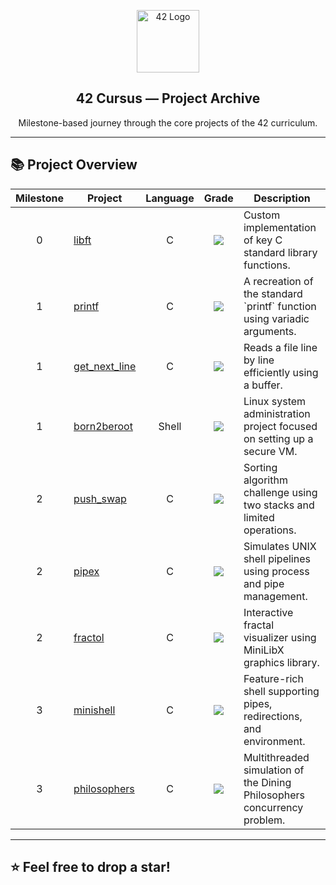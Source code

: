<p align="center">
  <img src="https://upload.wikimedia.org/wikipedia/commons/8/8d/42_Logo.svg" alt="42 Logo" width="100"/>
</p>

<h2 align="center">42 Cursus — Project Archive</h2>
<p align="center">Milestone-based journey through the core projects of the 42 curriculum.</p>

---

## 📚 Project Overview

<p align="center">

<table>
  <thead>
    <tr>
      <th>Milestone</th>
      <th>Project</th>
      <th>Language</th>
      <th>Grade</th>
      <th>Description</th>
    </tr>
  </thead>
  <tbody>
    <tr>
      <td align="center">0</td>
      <td><a href="https://github.com/halifecik/libft">libft</a></td>
      <td align="center">C</td>
      <td align="center"><img src="https://img.shields.io/badge/Grade-100%25-success" /></td>
      <td>Custom implementation of key C standard library functions.</td>
    </tr>
    <tr>
      <td align="center">1</td>
      <td><a href="https://github.com/halifecik/printf">printf</a></td>
      <td align="center">C</td>
      <td align="center"><img src="https://img.shields.io/badge/Grade-100%25-success" /></td>
      <td>A recreation of the standard `printf` function using variadic arguments.</td>
    </tr>
    <tr>
      <td align="center">1</td>
      <td><a href="https://github.com/halifecik/getNextLine">get_next_line</a></td>
      <td align="center">C</td>
      <td align="center"><img src="https://img.shields.io/badge/Grade-100%25-success" /></td>
      <td>Reads a file line by line efficiently using a buffer.</td>
    </tr>
    <tr>
      <td align="center">1</td>
      <td><a href="https://github.com/halifecik/born2beroot">born2beroot</a></td>
      <td align="center">Shell</td>
      <td align="center"><img src="https://img.shields.io/badge/Grade-100%25-success" /></td>
      <td>Linux system administration project focused on setting up a secure VM.</td>
    </tr>
    <tr>
      <td align="center">2</td>
      <td><a href="https://github.com/halifecik/pushSwap">push_swap</a></td>
      <td align="center">C</td>
      <td align="center"><img src="https://img.shields.io/badge/Grade-100%25-success" /></td>
      <td>Sorting algorithm challenge using two stacks and limited operations.</td>
    </tr>
    <tr>
      <td align="center">2</td>
      <td><a href="https://github.com/halifecik/pipex">pipex</a></td>
      <td align="center">C</td>
      <td align="center"><img src="https://img.shields.io/badge/Grade-100%25-success" /></td>
      <td>Simulates UNIX shell pipelines using process and pipe management.</td>
    </tr>
    <tr>
      <td align="center">2</td>
      <td><a href="https://github.com/halifecik/fractol">fractol</a></td>
      <td align="center">C</td>
      <td align="center"><img src="https://img.shields.io/badge/Grade-100%25-success" /></td>
      <td>Interactive fractal visualizer using MiniLibX graphics library.</td>
    </tr>
    <tr>
      <td align="center">3</td>
      <td><a href="https://github.com/halifecik/minishell">minishell</a></td>
      <td align="center">C</td>
      <td align="center"><img src="https://img.shields.io/badge/Grade-100%25-success" /></td>
      <td>Feature-rich shell supporting pipes, redirections, and environment.</td>
    </tr>
    <tr>
      <td align="center">3</td>
      <td><a href="https://github.com/halifecik/philosophers">philosophers</a></td>
      <td align="center">C</td>
      <td align="center"><img src="https://img.shields.io/badge/Grade-100%25-success" /></td>
      <td>Multithreaded simulation of the Dining Philosophers concurrency problem.</td>
    </tr>
  </tbody>
</table>

</p>

---

## ⭐️ Feel free to drop a star!
